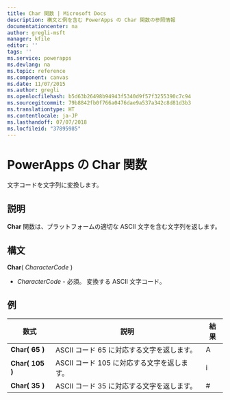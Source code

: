 ```yaml
---
title: Char 関数 | Microsoft Docs
description: 構文と例を含む PowerApps の Char 関数の参照情報
documentationcenter: na
author: gregli-msft
manager: kfile
editor: ''
tags: ''
ms.service: powerapps
ms.devlang: na
ms.topic: reference
ms.component: canvas
ms.date: 11/07/2015
ms.author: gregli
ms.openlocfilehash: b5d63b26498b94943f5340d9f57f3255390c7c94
ms.sourcegitcommit: 79b8842fb0f766a0476dae9a537a342c8d81d3b3
ms.translationtype: HT
ms.contentlocale: ja-JP
ms.lasthandoff: 07/07/2018
ms.locfileid: "37895985"
---
```

# <a name="char-function-in-powerapps"></a>PowerApps の Char 関数
文字コードを文字列に変換します。

## <a name="description"></a>説明
**Char** 関数は、プラットフォームの適切な ASCII 文字を含む文字列を返します。

## <a name="syntax"></a>構文
**Char**( *CharacterCode* )

* *CharacterCode* - 必須。 変換する ASCII 文字コード。

## <a name="examples"></a>例

| 数式 | 説明 | 結果 |
| --- | --- | --- |
| **Char( 65 )** |ASCII コード 65 に対応する文字を返します。 |A |
| **Char( 105 )** |ASCII コード 105 に対応する文字を返します。 |i |
| **Char( 35 )** |ASCII コード 35 に対応する文字を返します。 |# |

